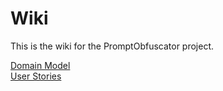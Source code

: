# Wiki

This is the wiki for the PromptObfuscator project.

[Domain Model](../DM/README.md)\
[User Stories](../US/README.md)